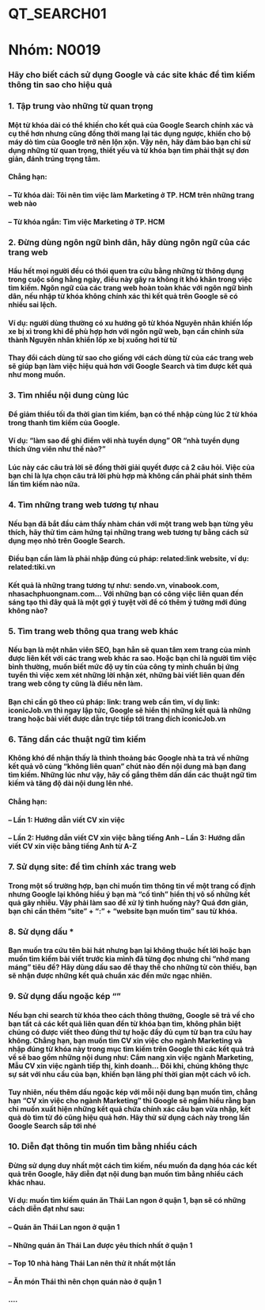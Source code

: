 # QT_SEARCH01
# Nhóm: N0019

### Hãy cho biết cách sử dụng Google và các site khác để tìm kiếm thông tin sao cho hiệu quả
### 1. Tập trung vào những từ quan trọng
#### Một từ khóa dài có thể khiến cho kết quả của Google Search chính xác và cụ thể hơn nhưng cũng đồng thời mang lại tác dụng ngược, khiến cho bộ máy dò tìm của Google trở nên lộn xộn. Vậy nên, hãy đảm bảo bạn chỉ sử dụng những từ quan trọng, thiết yếu và từ khóa bạn tìm phải thật sự đơn giản, đánh trúng trọng tâm.
#### Chẳng hạn:
#### – Từ khóa dài: Tôi nên tìm việc làm Marketing ở TP. HCM trên những trang web nào
#### – Từ khóa ngắn: Tìm việc Marketing ở TP. HCM


### 2. Đừng dùng ngôn ngữ bình dân, hãy dùng ngôn ngữ của các trang web
#### Hầu hết mọi người đều có thói quen tra cứu bằng những từ thông dụng trong cuộc sống hằng ngày, điều này gây ra không ít khó khăn trong việc tìm kiếm. Ngôn ngữ của các trang web hoàn toàn khác với ngôn ngữ bình dân, nếu nhập từ khóa không chính xác thì kết quả trên Google sẽ có nhiều sai lệch.
#### Ví dụ: người dùng thường có xu hướng gõ từ khóa Nguyên nhân khiến lốp xe bị xì trong khi để phù hợp hơn với ngôn ngữ web, bạn cần chỉnh sửa thành Nguyên nhân khiến lốp xe bị xuống hơi từ từ
#### Thay đổi cách dùng từ sao cho giống với cách dùng từ của các trang web sẽ giúp bạn làm việc hiệu quả hơn với Google Search và tìm được kết quả như mong muốn.

### 3. Tìm nhiều nội dung cùng lúc
#### Để giảm thiểu tối đa thời gian tìm kiếm, bạn có thể nhập cùng lúc 2 từ khóa trong thanh tìm kiếm của Google.
#### Ví dụ: “làm sao để ghi điểm với nhà tuyển dụng” OR “nhà tuyển dụng thích ứng viên như thế nào?”
#### Lúc này các câu trả lời sẽ đồng thời giải quyết được cả 2 câu hỏi. Việc của bạn chỉ là lựa chọn câu trả lời phù hợp mà không cần phải phát sinh thêm lần tìm kiếm nào nữa.

### 4. Tìm những trang web tương tự nhau
#### Nếu bạn đã bắt đầu cảm thấy nhàm chán với một trang web bạn từng yêu thích, hãy thử tìm cảm hứng tại những trang web tương tự bằng cách sử dụng mẹo nhỏ trên Google Search.
#### Điều bạn cần làm là phải nhập đúng cú pháp: related:link website, ví dụ: related:tiki.vn
#### Kết quả là những trang tương tự như: sendo.vn, vinabook.com, nhasachphuongnam.com… Với những bạn có công việc liên quan đến sáng tạo thì đây quả là một gợi ý tuyệt vời để có thêm ý tưởng mới đúng không nào?

### 5. Tìm trang web thông qua trang web khác
#### Nếu bạn là một nhân viên SEO, bạn hẳn sẽ quan tâm xem trang của mình được liên kết với các trang web khác ra sao. Hoặc bạn chỉ là người tìm việc bình thường, muốn biết mức độ uy tín của công ty mình chuẩn bị ứng tuyển thì việc xem xét những lời nhận xét, những bài viết liên quan đến trang web công ty cũng là điều nên làm.
#### Bạn chỉ cần gõ theo cú pháp: link: trang web cần tìm, ví dụ link: iconicJob.vn thì ngay lập tức, Google sẽ hiển thị những kết quả là những trang hoặc bài viết được dẫn trực tiếp tới trang đích iconicJob.vn


### 6. Tăng dần các thuật ngữ tìm kiếm
#### Không khó để nhận thấy là thỉnh thoảng bác Google nhà ta trả về những kết quả vô cùng “không liên quan” chút nào đến nội dung mà bạn đang tìm kiếm. Những lúc như vậy, hãy cố gắng thêm dần dần các thuật ngữ tìm kiếm và tăng độ dài nội dung lên nhé.
#### Chẳng hạn:
#### – Lần 1: Hướng dẫn viết CV xin việc
#### – Lần 2: Hướng dẫn viết CV xin việc bằng tiếng Anh – Lần 3: Hướng dẫn viết CV xin việc bằng tiếng Anh từ A-Z


### 7. Sử dụng site: để tìm chính xác trang web
#### Trong một số trường hợp, bạn chỉ muốn tìm thông tin về một trang cố định nhưng Google lại không hiểu ý bạn mà “cố tình” hiển thị vô số những kết quả gây nhiễu. Vậy phải làm sao để xử lý tình huống này? Quá đơn giản, bạn chỉ cần thêm “site” + “:” + “website bạn muốn tìm” sau từ khóa.


### 8. Sử dụng dấu *
#### Bạn muốn tra cứu tên bài hát nhưng bạn lại không thuộc hết lời hoặc bạn muốn tìm kiếm bài viết trước kia mình đã từng đọc nhưng chỉ “nhớ mang máng” tiêu đề? Hãy dùng dấu sao để thay thế cho những từ còn thiếu, bạn sẽ nhận được những kết quả chuẩn xác đến mức ngạc nhiên.


### 9. Sử dụng dấu ngoặc kép “”
#### Nếu bạn chỉ search từ khóa theo cách thông thường, Google sẽ trả về cho bạn tất cả các kết quả liên quan đến từ khóa bạn tìm, không phân biệt chúng có được viết theo đúng thứ tự hoặc đầy đủ cụm từ bạn tra cứu hay không. Chẳng hạn, bạn muốn tìm CV xin việc cho ngành Marketing và nhập đúng từ khóa này trong mục tìm kiếm trên Google thì các kết quả trả về sẽ bao gồm những nội dung như: Cẩm nang xin việc ngành Marketing, Mẫu CV xin việc ngành tiếp thị, kinh doanh… Đôi khi, chúng không thực sự sát với nhu cầu của bạn, khiến bạn lãng phí thời gian một cách vô ích.
#### Tuy nhiên, nếu thêm dấu ngoặc kép với mỗi nội dung bạn muốn tìm, chẳng hạn “CV xin việc cho ngành Marketing” thì Google sẽ ngầm hiểu rằng bạn chỉ muốn xuất hiện những kết quả chứa chính xác câu bạn vừa nhập, kết quả dò tìm từ đó cũng hiệu quả hơn. Hãy thử sử dụng cách này trong lần Google Search sắp tới nhé

### 10. Diễn đạt thông tin muốn tìm bằng nhiều cách
#### Đừng sử dụng duy nhất một cách tìm kiếm, nếu muốn đa dạng hóa các kết quả trên Google, hãy diễn đạt nội dung bạn muốn tìm bằng nhiều cách khác nhau.
#### Ví dụ: muốn tìm kiếm quán ăn Thái Lan ngon ở quận 1, bạn sẽ có những cách diễn đạt như sau:
#### – Quán ăn Thái Lan ngon ở quận 1
#### – Những quán ăn Thái Lan được yêu thích nhất ở quận 1
#### – Top 10 nhà hàng Thái Lan nên thử ít nhất một lần
#### – Ăn món Thái thì nên chọn quán nào ở quận 1
#### ….



